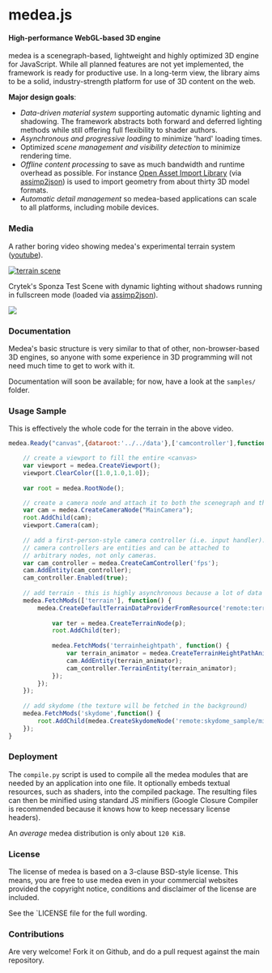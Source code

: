 medea.js
========

#### High-performance WebGL-based 3D engine ####

medea is a scenegraph-based, lightweight and highly optimized 3D engine for JavaScript. While all planned features are not yet implemented, the framework is ready for productive use. In a long-term view, the library aims to be a solid, industry-strength platform for use of 3D content on the web.

**Major design goals**:

 - _Data-driven material system_ supporting automatic dynamic lighting and shadowing. The framework abstracts both forward and deferred lighting methods while still offering full flexibility to shader authors.
 - _Asynchronous and progressive loading_ to minimize 'hard' loading times.
 - Optimized _scene management and visibility detection_ to minimize rendering time.
 - _Offline content processing_ to save as much bandwidth and runtime overhead as possible. For instance <a href="http://assimp.sourceforge.net">Open Asset Import Library</a> 
  (via <a href="https://github.com/acgessler/assimp2json">assimp2json</a>) is used to import geometry from about thirty 3D model formats.
 - _Automatic detail management_ so medea-based applications can scale to all platforms, including mobile devices.



### Media ###

A rather boring video showing medea's experimental terrain system (<a href="http://www.youtube.com/watch?v=VGLvI7iFjsE">youtube</a>).

<a href="http://www.youtube.com/watch?v=VGLvI7iFjsE"><img src="http://acgessler.github.com/medea.js/media/splash1.PNG" alt="terrain scene"></a>

Crytek's Sponza Test Scene with dynamic lighting without shadows running in fullscreen mode (loaded via <a href="https://github.com/acgessler/assimp2json">assimp2json</a>).

<img src="http://www10.pic-upload.de/04.08.13/telps3yuwbt2.png"> </img>

### Documentation ###

Medea's basic structure is very similar to that of other, non-browser-based 3D engines, so anyone with some experience in 3D programming will not need much time to get to work with it. 

Documentation will soon be available; for now, have a look at the `samples/` folder.

### Usage Sample ###

This is effectively the whole code for the terrain in the above video.

```javascript
medea.Ready("canvas",{dataroot:'../../data'},['camcontroller'],function() {

	// create a viewport to fill the entire <canvas>
	var viewport = medea.CreateViewport();
	viewport.ClearColor([1.0,1.0,1.0]);
 
	var root = medea.RootNode();

	// create a camera node and attach it to both the scenegraph and the viewport.
	var cam = medea.CreateCameraNode("MainCamera");
	root.AddChild(cam);
	viewport.Camera(cam);
	
	// add a first-person-style camera controller (i.e. input handler).
	// camera controllers are entities and can be attached to
	// arbitrary nodes, not only cameras.
	var cam_controller = medea.CreateCamController('fps');
	cam.AddEntity(cam_controller);
	cam_controller.Enabled(true);
		
	// add terrain - this is highly asynchronous because a lot of data needs to be loaded
	medea.FetchMods(['terrain'], function() {
		medea.CreateDefaultTerrainDataProviderFromResource('remote:terrain_sample/terrain.json', function(p) {
		
			var ter = medea.CreateTerrainNode(p);
			root.AddChild(ter);
			
			medea.FetchMods('terrainheightpath', function() {
				var terrain_animator = medea.CreateTerrainHeightPathAnimator(ter,15.0);
				cam.AddEntity(terrain_animator);
				cam_controller.TerrainEntity(terrain_animator);
			});
		});
	});
	
	// add skydome (the texture will be fetched in the background)
	medea.FetchMods('skydome',function() {
		root.AddChild(medea.CreateSkydomeNode('remote:skydome_sample/midmorning/midmorning.png',0.4));
	});
}
```

### Deployment ###

The `compile.py` script is used to compile all the medea modules that are needed by an application into one file. It optionally embeds textual resources, such as shaders, into the compiled package. The resulting files can then be minified using standard JS minifiers (Google Closure Compiler is recommended because it knows how to keep necessary license headers).

An _average_ medea distribution is only about `120 KiB`.

### License ###

The license of medea is based on a 3-clause BSD-style license. This means, you are free to use medea even in your commercial websites provided the copyright notice, conditions and disclaimer of the license are included. 

See the `LICENSE file for the full wording.

### Contributions ###

Are very welcome! Fork it on Github, and do a pull request against the main repository.

